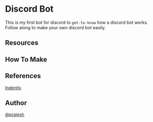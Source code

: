 # Discord Bot

This is my first bot for discord to `get-to-know` how a discord bot works. Follow along to make your own discord bot easily.

## Resources

## How To Make

## References

[Indently](https://youtu.be/hoDLj0IzZMU)

## Author

[@prajesh](https://github.com/prajeshElEvEn)
